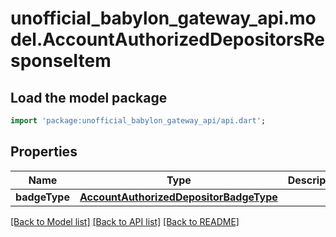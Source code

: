# unofficial_babylon_gateway_api.model.AccountAuthorizedDepositorsResponseItem

## Load the model package
```dart
import 'package:unofficial_babylon_gateway_api/api.dart';
```

## Properties
Name | Type | Description | Notes
------------ | ------------- | ------------- | -------------
**badgeType** | [**AccountAuthorizedDepositorBadgeType**](AccountAuthorizedDepositorBadgeType.md) |  | 

[[Back to Model list]](../README.md#documentation-for-models) [[Back to API list]](../README.md#documentation-for-api-endpoints) [[Back to README]](../README.md)


